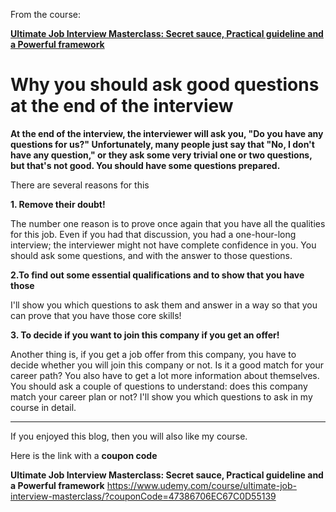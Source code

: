 From the course:

**[Ultimate Job Interview Masterclass: Secret sauce, Practical guideline and a Powerful framework](https://www.udemy.com/course/ultimate-job-interview-masterclass/?couponCode=47386706EC67C0D55139)**

# Why you should ask good questions at the end of the interview

**At the end of the interview, the interviewer will ask you, "Do you have any questions for us?" Unfortunately, many people just say that "No, I don't have any question," or they ask some very trivial one or two questions, but that's not good. You should have some questions prepared.** 

There are several reasons for this

**1. Remove their doubt!**

The number one reason is to prove once again that you have all the qualities for this job. Even if you had that discussion, you had a one-hour-long interview; the interviewer might not have complete confidence in you. You should ask some questions, and with the answer to those questions.

**2.To find out some essential qualifications and to show that you have those**

I'll show you which questions to ask them and answer in a way so that you can prove that you have those core skills!

**3. To decide if you want to join this company if you get an offer!**

Another thing is, if you get a job offer from this company, you have to decide whether you will join this company or not. Is it a good match for your career path? You also have to get a lot more information about themselves. You should ask a couple of questions to understand: does this company match your career plan or not? I'll show you which questions to ask in my course in detail.

-----------

If you enjoyed this blog, then you will also like my course. 

Here is the link with a **coupon code**

**Ultimate Job Interview Masterclass: Secret sauce, Practical guideline and a Powerful framework**
https://www.udemy.com/course/ultimate-job-interview-masterclass/?couponCode=47386706EC67C0D55139
